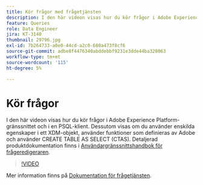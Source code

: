 ```yaml
---
title: Kör frågor med frågetjänsten
description: I den här videon visas hur du kör frågor i Adobe Experience Platform-gränssnittet och i en PSQL-klient. Dessutom visas om du använder enskilda egenskaper i ett XDM-objekt, använder funktioner som definieras av Adobe och använder CREATE TABLE AS SELECT (CTAS).
feature: Queries
role: Data Engineer
jira: KT-3140
thumbnail: 29796.jpg
exl-id: 7b264733-a0e0-44cd-a2c0-680a473f8cf6
source-git-commit: adbe8f4476340abddebbf9231e3dde44ba328063
workflow-type: tm+mt
source-wordcount: '115'
ht-degree: 5%

---
```


# Kör frågor

I den här videon visas hur du kör frågor i Adobe Experience Platform-gränssnittet och i en PSQL-klient. Dessutom visas om du använder enskilda egenskaper i ett XDM-objekt, använder funktioner som definieras av Adobe och använder CREATE TABLE AS SELECT (CTAS). Detaljerad produktdokumentation finns i [Användargränssnittshandbok för frågeredigeraren](https://experienceleague.adobe.com/docs/experience-platform/query/ui/user-guide.html).

>[!VIDEO](https://video.tv.adobe.com/v/29796?quality=12&learn=on)

Mer information finns på [Dokumentation för frågetjänsten](https://experienceleague.adobe.com/docs/experience-platform/query/home.html?lang=sv).

